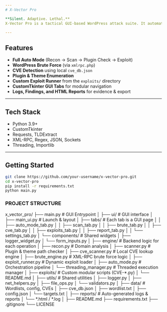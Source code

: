 ```yaml
---
# X-Vector Pro

**Silent. Adaptive. Lethal.**  
X-Vector Pro is a tactical GUI-based WordPress attack suite. It automates the full penetration lifecycle with modules for recon, scanning, brute-force, CVE discovery, and exploit deployment.

---
```


## Features

- **Full Auto Mode** (Recon → Scan → Plugin Check → Exploit)
- **WordPress Brute Force** (via `xmlrpc.php`)
- **CVE Detection** using local `cve_db.json`
- **Plugin & Theme Enumeration**
- **Custom Exploit Runner** from the `exploits/` directory
- **CustomTkinter GUI Tabs** for modular navigation
- **Logs, Findings, and HTML Reports** for evidence & export

---

## Tech Stack

- Python 3.9+
- CustomTkinter
- Requests, TLDExtract
- XML-RPC, Regex, JSON, Sockets
- Threading, Importlib

---

## Getting Started

```bash
git clone https://github.com/your-username/x-vector-pro.git
cd x-vector-pro
pip install -r requirements.txt
python main.py
```
### PROJECT STRUCTURE ###
x_vector_pro/
├── main.py                    # GUI Entrypoint
│
├── ui/                        # GUI interface
│   ├── main_ui.py             # Launch & layout
│   ├── tabs/                  # Each tab is a GUI page
│   │   ├── auto_mode_tab.py
│   │   ├── scan_tab.py
│   │   ├── brute_tab.py
│   │   ├── cve_tab.py
│   │   ├── exploits_tab.py
│   │   ├── report_tab.py
│   │   └── settings_tab.py
│   └── components/            # Shared widgets
│       ├── logger_widget.py
│       └── form_inputs.py
│
├── engine/                    # Backend logic for each operation
│   ├── recon.py               # Domain analysis
│   ├── scanner.py             # Plugin & theme path checker
│   ├── cve_scanner.py         # Local CVE lookup engine
│   ├── brute_engine.py        # XML-RPC brute force logic
│   ├── exploit_runner.py      # Dynamic exploit loader
│   ├── auto_mode.py           # Orchestration pipeline
│   └── threading_manager.py   # Threaded execution manager
│
├── exploits/                  # Custom modular scripts (CVE-*.py)
│   └── README.md
│
├── utils/                     # Shared utilities
│   ├── logger.py
│   ├── net_helpers.py
│   ├── file_ops.py
│   └── validators.py
│
├── data/                      # Wordlists, config, CVEs
│   ├── cve_db.json
│   ├── wordlist.txt
│   ├── config.json
│   └── targets.txt
│
├── reports/                   # Auto-generated logs & reports
│   └── *.html / *.log
│
├── README.md
├── requirements.txt
├── .gitignore
└── LICENSE
```
